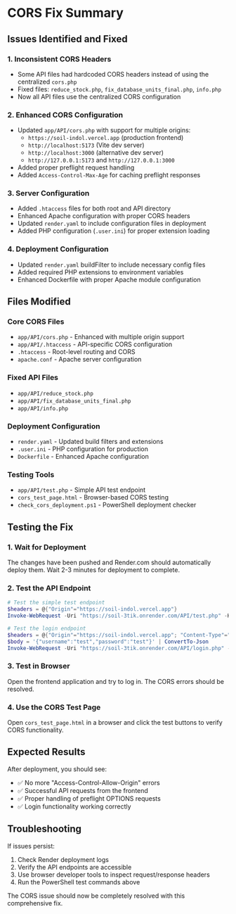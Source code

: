 # CORS Fix Summary

## Issues Identified and Fixed

### 1. **Inconsistent CORS Headers**
- Some API files had hardcoded CORS headers instead of using the centralized `cors.php`
- Fixed files: `reduce_stock.php`, `fix_database_units_final.php`, `info.php`
- Now all API files use the centralized CORS configuration

### 2. **Enhanced CORS Configuration**
- Updated `app/API/cors.php` with support for multiple origins:
  - `https://soil-indol.vercel.app` (production frontend)
  - `http://localhost:5173` (Vite dev server)
  - `http://localhost:3000` (alternative dev server)
  - `http://127.0.0.1:5173` and `http://127.0.0.1:3000`
- Added proper preflight request handling
- Added `Access-Control-Max-Age` for caching preflight responses

### 3. **Server Configuration**
- Added `.htaccess` files for both root and API directory
- Enhanced Apache configuration with proper CORS headers
- Updated `render.yaml` to include configuration files in deployment
- Added PHP configuration (`.user.ini`) for proper extension loading

### 4. **Deployment Configuration**
- Updated `render.yaml` buildFilter to include necessary config files
- Added required PHP extensions to environment variables
- Enhanced Dockerfile with proper Apache module configuration

## Files Modified

### Core CORS Files
- `app/API/cors.php` - Enhanced with multiple origin support
- `app/API/.htaccess` - API-specific CORS configuration
- `.htaccess` - Root-level routing and CORS
- `apache.conf` - Apache server configuration

### Fixed API Files
- `app/API/reduce_stock.php`
- `app/API/fix_database_units_final.php`
- `app/API/info.php`

### Deployment Configuration
- `render.yaml` - Updated build filters and extensions
- `.user.ini` - PHP configuration for production
- `Dockerfile` - Enhanced Apache configuration

### Testing Tools
- `app/API/test.php` - Simple API test endpoint
- `cors_test_page.html` - Browser-based CORS testing
- `check_cors_deployment.ps1` - PowerShell deployment checker

## Testing the Fix

### 1. Wait for Deployment
The changes have been pushed and Render.com should automatically deploy them. Wait 2-3 minutes for deployment to complete.

### 2. Test the API Endpoint
```powershell
# Test the simple test endpoint
$headers = @{"Origin"="https://soil-indol.vercel.app"}
Invoke-WebRequest -Uri "https://soil-3tik.onrender.com/API/test.php" -Headers $headers

# Test the login endpoint
$headers = @{"Origin"="https://soil-indol.vercel.app"; "Content-Type"="application/json"}
$body = '{"username":"test","password":"test"}' | ConvertTo-Json
Invoke-WebRequest -Uri "https://soil-3tik.onrender.com/API/login.php" -Method POST -Headers $headers -Body $body
```

### 3. Test in Browser
Open the frontend application and try to log in. The CORS errors should be resolved.

### 4. Use the CORS Test Page
Open `cors_test_page.html` in a browser and click the test buttons to verify CORS functionality.

## Expected Results

After deployment, you should see:
- ✅ No more "Access-Control-Allow-Origin" errors
- ✅ Successful API requests from the frontend
- ✅ Proper handling of preflight OPTIONS requests
- ✅ Login functionality working correctly

## Troubleshooting

If issues persist:
1. Check Render deployment logs
2. Verify the API endpoints are accessible
3. Use browser developer tools to inspect request/response headers
4. Run the PowerShell test commands above

The CORS issue should now be completely resolved with this comprehensive fix.

